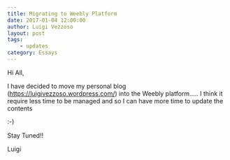 ```yaml
---
title: Migrating to Weebly Platform
date: 2017-01-04 12:00:00
author: Luigi Vezzoso
layout: post
tags: 
    - updates
category: Essays
---
```


Hi All,

I have decided to move my personal blog (https://luigivezzoso.wordpress.com/) into the Weebly platform..... I think it require less time to be managed and so I can have more time to update the contents

:-)

Stay Tuned!!

Luigi